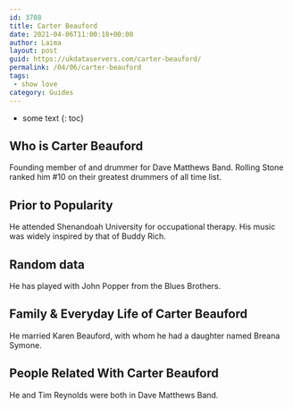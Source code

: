 ```yaml
---
id: 3708
title: Carter Beauford
date: 2021-04-06T11:00:18+00:00
author: Laima
layout: post
guid: https://ukdataservers.com/carter-beauford/
permalink: /04/06/carter-beauford
tags:
 - show love
category: Guides
---
```


* some text
{: toc}


## Who is Carter Beauford
                  
                  
                  
Founding member of and drummer for Dave Matthews Band. Rolling Stone ranked him #10 on their greatest drummers of all time list.
                  
              
            
              
            
                
                
                
## Prior to Popularity
                  
                  
                  
He attended Shenandoah University for occupational therapy. His music was widely inspired by that of Buddy Rich.
                  
              
            
              
            
                
                
                
## Random data
                  
                  
                  
He has played with John Popper from the Blues Brothers.
                  
              
            
              
            
                
                
                
## Family & Everyday Life of Carter Beauford
                  
                  
                  
He married Karen Beauford, with whom he had a daughter named Breana Symone.
                  
              
            
              
            
                
                
                
## People Related With Carter Beauford
                  
                  
                  
He and Tim Reynolds were both in Dave Matthews Band.
                  
              
            
              
            
                
              
            
              
              
            
            
              
            
          
          
          